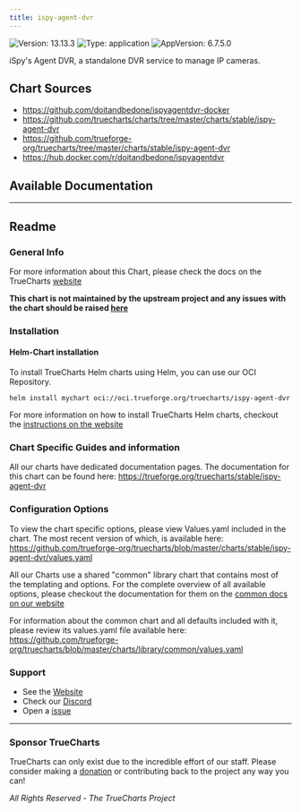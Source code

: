 ```yaml
---
title: ispy-agent-dvr
---
```


![Version: 13.13.3](https://img.shields.io/badge/Version-13.13.3-informational?style=flat-square) ![Type: application](https://img.shields.io/badge/Type-application-informational?style=flat-square) ![AppVersion: 6.7.5.0](https://img.shields.io/badge/AppVersion-6.7.5.0-informational?style=flat-square)

iSpy's Agent DVR, a standalone DVR service to manage IP cameras.

## Chart Sources

- https://github.com/doitandbedone/ispyagentdvr-docker
- https://github.com/truecharts/charts/tree/master/charts/stable/ispy-agent-dvr
- https://github.com/trueforge-org/truecharts/tree/master/charts/stable/ispy-agent-dvr
- https://hub.docker.com/r/doitandbedone/ispyagentdvr

## Available Documentation



---

## Readme


### General Info

For more information about this Chart, please check the docs on the TrueCharts [website](https://trueforge.org/truecharts/stable/ispy-agent-dvr)

**This chart is not maintained by the upstream project and any issues with the chart should be raised [here](https://github.com/trueforge-org/truecharts/issues/new/choose)**

### Installation

#### Helm-Chart installation

To install TrueCharts Helm charts using Helm, you can use our OCI Repository.

`helm install mychart oci://oci.trueforge.org/truecharts/ispy-agent-dvr`

For more information on how to install TrueCharts Helm charts, checkout the [instructions on the website](https://trueforge.org/truecharts/guides/)

### Chart Specific Guides and information

All our charts have dedicated documentation pages.
The documentation for this chart can be found here:
https://trueforge.org/truecharts/stable/ispy-agent-dvr

### Configuration Options

To view the chart specific options, please view Values.yaml included in the chart.
The most recent version of which, is available here: https://github.com/trueforge-org/truecharts/blob/master/charts/stable/ispy-agent-dvr/values.yaml

All our Charts use a shared "common" library chart that contains most of the templating and options.
For the complete overview of all available options, please checkout the documentation for them on the [common docs on our website](https://trueforge.org/truecharts-common/)

For information about the common chart and all defaults included with it, please review its values.yaml file available here: https://github.com/trueforge-org/truecharts/blob/master/charts/library/common/values.yaml

### Support

- See the [Website](https://truecharts.org)
- Check our [Discord](https://discord.gg/tVsPTHWTtr)
- Open a [issue](https://github.com/trueforge-org/truecharts/issues/new/choose)

---

### Sponsor TrueCharts

TrueCharts can only exist due to the incredible effort of our staff.
Please consider making a [donation](https://trueforge.org/general/sponsor/) or contributing back to the project any way you can!

_All Rights Reserved - The TrueCharts Project_
